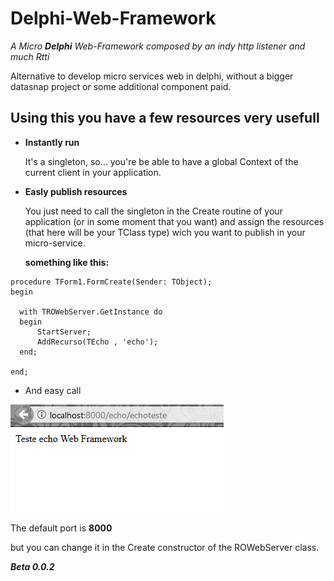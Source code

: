 # Delphi-Web-Framework
*A Micro **Delphi** Web-Framework composed by an indy http listener and much Rtti*

Alternative to develop micro services web in delphi, without a bigger datasnap project or some additional component paid.

## Using this you have a few resources very usefull  ## 
* **Instantly run**

  It's a singleton, so... you're be able to have a global Context of the current client in your application.
  
* **Easly publish resources**
  
  You just need to call the singleton in the Create routine of your application (or in some moment that you want)
  and assign the resources (that here will be your TClass type) wich you want to publish in your micro-service.
  
  **something like this:**
  
```Delphi
procedure TForm1.FormCreate(Sender: TObject);
begin

  with TROWebServer.GetInstance do
  begin
      StartServer;
      AddRecurso(TEcho , 'echo');
  end;

end;
```

* And easy call

![call_example](https://github.com/Ronald-TR/Delphi-Web-Framework/blob/master/call_example.png)

  The default port is **8000**
  
  but you can change it in the Create constructor of the ROWebServer class.
  
  
  ***Beta 0.0.2***


  
